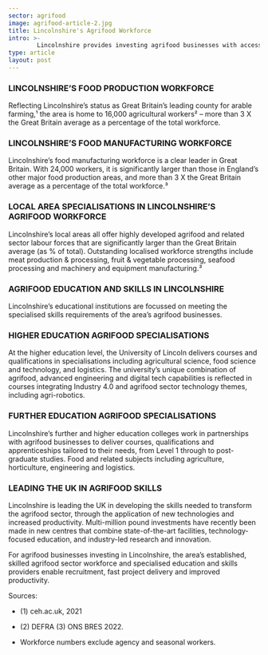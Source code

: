 ```yaml
---
sector: agrifood
image: agrifood-article-2.jpg
title: Lincolnshire's Agrifood Workforce
intro: >- 
        Lincolnshire provides investing agrifood businesses with access to a large, skilled and cost-competitive agrifood and related sector workforce that is outstanding in the UK.
type: article         
layout: post
---
```


### LINCOLNSHIRE’S FOOD PRODUCTION WORKFORCE

Reflecting Lincolnshire’s status as Great Britain’s leading county for arable farming,¹ the area is home to 16,000 agricultural workers² – more than 3 X the Great Britain average as a percentage of the total workforce.

### LINCOLNSHIRE’S FOOD MANUFACTURING WORKFORCE

Lincolnshire’s food manufacturing workforce is a clear leader in Great Britain. With 24,000 workers, it is significantly larger than those in England’s other major food production areas, and more than 3 X the Great Britain average as a percentage of the total workforce.³

### LOCAL AREA SPECIALISATIONS IN LINCOLNSHIRE’S AGRIFOOD WORKFORCE  

Lincolnshire’s local areas all offer highly developed agrifood and related sector labour forces that are significantly larger than the Great Britain average (as % of total). Outstanding localised workforce strengths include meat production & processing, fruit & vegetable processing, seafood processing and machinery and equipment manufacturing.³

### AGRIFOOD EDUCATION AND SKILLS IN LINCOLNSHIRE

Lincolnshire’s educational institutions are focussed on meeting the specialised skills requirements of the area’s agrifood businesses.

### HIGHER EDUCATION AGRIFOOD SPECIALISATIONS

At the higher education level, the University of Lincoln delivers courses and qualifications in
specialisations including agricultural science, food science and technology, and logistics. The university’s unique combination of agrifood, advanced engineering and digital tech capabilities is reflected in courses integrating Industry 4.0 and agrifood sector technology themes, including agri-robotics.

### FURTHER EDUCATION AGRIFOOD SPECIALISATIONS

Lincolnshire’s further and higher education colleges work in partnerships with agrifood businesses to deliver courses, qualifications and apprenticeships tailored to their needs, from Level 1 through to post-graduate studies. Food and related subjects including agriculture, horticulture, engineering and logistics.

### LEADING THE UK IN AGRIFOOD SKILLS

Lincolnshire is leading the UK in developing the skills needed to transform the agrifood sector, through the application of new technologies and increased productivity. Multi-million pound investments have recently been made in new centres that combine state-of-the-art facilities, technology-focused education, and industry-led research and innovation.


For agrifood businesses investing in Lincolnshire, the area’s established, skilled agrifood sector workforce and specialised education and skills providers enable recruitment, fast project delivery and improved productivity.

Sources: 

- (1) ceh.ac.uk, 2021 

- (2) DEFRA (3) ONS BRES 2022. 
 
- Workforce numbers exclude agency and seasonal workers.
  

